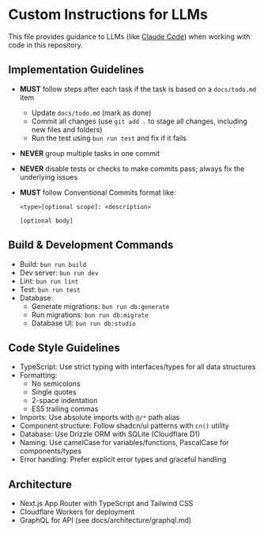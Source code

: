 # Custom Instructions for LLMs

This file provides guidance to LLMs (like [Claude Code](claude.ai/code)) when working with code in this repository.

## Implementation Guidelines

- **MUST** follow steps after each task if the task is based on a `docs/todo.md` item
  - Update `docs/todo.md` (mark as done)
  - Commit all changes (use `git add .` to stage all changes, including new files and folders)
  - Run the test using `bun run test` and fix if it fails
- **NEVER** group multiple tasks in one commit
- **NEVER** disable tests or checks to make commits pass; always fix the underlying issues
- **MUST** follow Conventional Commits format like:

  ```
  <type>[optional scope]: <description>

  [optional body]
  ```

## Build & Development Commands

- Build: `bun run build`
- Dev server: `bun run dev`
- Lint: `bun run lint`
- Test: `bun run test`
- Database:
  - Generate migrations: `bun run db:generate`
  - Run migrations: `bun run db:migrate`
  - Database UI: `bun run db:studio`

## Code Style Guidelines

- TypeScript: Use strict typing with interfaces/types for all data structures
- Formatting:
  - No semicolons
  - Single quotes
  - 2-space indentation
  - ES5 trailing commas
- Imports: Use absolute imports with `@/*` path alias
- Component structure: Follow shadcn/ui patterns with `cn()` utility
- Database: Use Drizzle ORM with SQLite (Cloudflare D1)
- Naming: Use camelCase for variables/functions, PascalCase for components/types
- Error handling: Prefer explicit error types and graceful handling

## Architecture

- Next.js App Router with TypeScript and Tailwind CSS
- Cloudflare Workers for deployment
- GraphQL for API (see docs/architecture/graphql.md)
